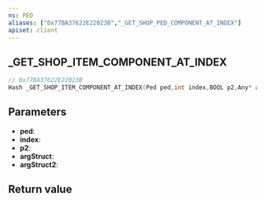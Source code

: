 ```yaml
---
ns: PED
aliases: ["0x77BA37622E22023B","_GET_SHOP_PED_COMPONENT_AT_INDEX"]
apiset: client
---
```

## _GET_SHOP_ITEM_COMPONENT_AT_INDEX

```c
// 0x77BA37622E22023B
Hash _GET_SHOP_ITEM_COMPONENT_AT_INDEX(Ped ped,int index,BOOL p2,Any* argStruct,Any* argStruct2);
```


## Parameters
* **ped**:
* **index**:
* **p2**:
* **argStruct**:
* **argStruct2**:

## Return value